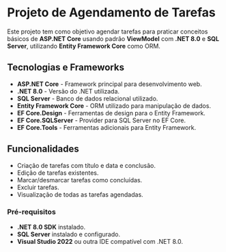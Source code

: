# Projeto de Agendamento de Tarefas

Este projeto tem como objetivo agendar tarefas para praticar conceitos básicos de **ASP.NET Core** usando padrão **ViewModel** com **.NET 8.0** e **SQL Server**, utilizando **Entity Framework Core** como ORM.

## Tecnologias e Frameworks

- **ASP.NET Core** - Framework principal para desenvolvimento web.
- **.NET 8.0** - Versão do .NET utilizada.
- **SQL Server** - Banco de dados relacional utilizado.
- **Entity Framework Core** - ORM utilizado para manipulação de dados.
- **EF Core.Design** - Ferramentas de design para o Entity Framework.
- **EF Core.SQLServer** - Provider para SQL Server no EF Core.
- **EF Core.Tools** - Ferramentas adicionais para Entity Framework.

## Funcionalidades
- Criação de tarefas com título e data e conclusão.
- Edição de tarefas existentes.
- Marcar/desmarcar tarefas como concluídas.
- Excluir tarefas.
- Visualização de todas as tarefas agendadas.

### Pré-requisitos

- **.NET 8.0 SDK** instalado.
- **SQL Server** instalado e configurado.
- **Visual Studio 2022** ou outra IDE compatível com .NET 8.0.


